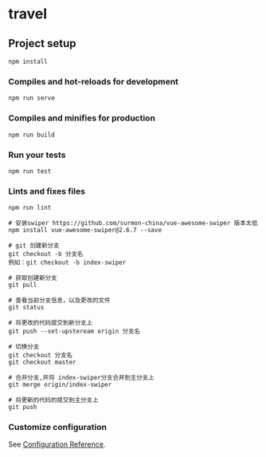 # travel

## Project setup
```
npm install
```

### Compiles and hot-reloads for development
```
npm run serve
```

### Compiles and minifies for production
```
npm run build
```

### Run your tests
```
npm run test
```

### Lints and fixes files
```
npm run lint

# 安装swiper https://github.com/surmon-china/vue-awesome-swiper 版本太低
npm install vue-awesome-swiper@2.6.7 --save

# git 创建新分支
git checkout -b 分支名
例如：git checkout -b index-swiper

# 获取创建新分支
git pull

# 查看当前分支信息，以及更改的文件
git status

# 将更改的代码提交到新分支上
git push --set-upsteream origin 分支名

# 切换分支
git checkout 分支名
git checkout master

# 合并分支,并将 index-swiper分支合并到主分支上
git merge origin/index-swiper

# 将更新的代码的提交到主分支上
git push

```

### Customize configuration
See [Configuration Reference](https://cli.vuejs.org/config/).
